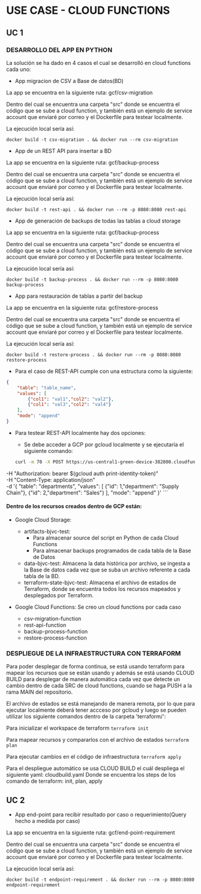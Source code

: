 # USE CASE - CLOUD FUNCTIONS

## UC 1

### DESARROLLO DEL APP EN PYTHON
La solución se ha dado en 4 casos el cual se desarrolló en cloud functions cada uno:

 - App migracion de CSV a Base de datos(BD)

La app se encuentra en la siguiente ruta: gcf/csv-migration

Dentro del cual se encuentra una carpeta "src" donde se encuentra el código que se sube a cloud function, y también está un ejemplo de service account que enviaré por correo y el Dockerfile para testear localmente.

La ejecución local sería así:

`docker build -t csv-migration . && docker run --rm csv-migration`


 - App de un REST API para insertar a BD

La app se encuentra en la siguiente ruta: gcf/backup-process

Dentro del cual se encuentra una carpeta "src" donde se encuentra el código que se sube a cloud function, y también está un ejemplo de service account que enviaré por correo y el Dockerfile para testear localmente.

La ejecución local sería así:

`docker build -t rest-api . && docker run --rm -p 8080:8080 rest-api`


 - App de generación de backups de todas las tablas a cloud storage

La app se encuentra en la siguiente ruta: gcf/backup-process

Dentro del cual se encuentra una carpeta "src" donde se encuentra el código que se sube a cloud function, y también está un ejemplo de service account que enviaré por correo y el Dockerfile para testear localmente.

La ejecución local sería así:

`docker build -t backup-process . && docker run --rm -p 8080:8080 backup-process`

 - App para restauración de tablas a partir del backup

La app se encuentra en la siguiente ruta: gcf/restore-process

Dentro del cual se encuentra una carpeta "src" donde se encuentra el código que se sube a cloud function, y también está un ejemplo de service account que enviaré por correo y el Dockerfile para testear localmente.

La ejecución local sería así:

`docker build -t restore-process . && docker run --rm -p 8080:8080 restore-process`

- Para el caso de REST-API cumple con una estructura como la siguiente:
```json
{
    "table": "table_name",
    "values": [
        {"col1": "val1","col2": "val2"},
        {"col1": "val3","col2": "val4"}
    ],
    "mode": "append"
}
```
- Para testear REST-API localmente hay dos opciones:
    - Se debe acceder a GCP por gcloud localmente y se ejecutaría el siguiente comando:

    ```bash
    curl -m 70 -X POST https://us-central1-green-device-382800.cloudfunctions.net/rest-api-function \
-H "Authorization: bearer $(gcloud auth print-identity-token)" \
-H "Content-Type: application/json" \
-d '{
    "table": "departments",
    "values": [
        {"id": 1,"department": "Supply Chain"},
        {"id": 2,"department": "Sales"}
        ],
    "mode": "append"
}'
    ```

#### Dentro de los recursos creados dentro de GCP están:

 - Google Cloud Storage:
    - artifacts-bjvc-test: 
        - Para almacenar source del script en Python de cada Cloud Functions
        - Para almacenar backups programados de cada tabla de la Base de Datos
    - data-bjvc-test: Almacena la data histórica por archivo, se ingesta a la Base de datos cada vez que se suba un archivo referente a cada tabla de la BD.
    - terraform-state-bjvc-test: Almacena el archivo de estados de Terraform, donde se encuentra todos los recursos mapeados y desplegados por Terraform.
 
 - Google Cloud Functions: Se creo un cloud functions por cada caso
    - csv-migration-function
    - rest-api-function
    - backup-process-function
    - restore-process-function


### DESPLIEGUE DE LA INFRAESTRUCTURA CON TERRAFORM

Para poder desplegar de forma continua, se está usando terraform para mapear los recursos que se están usando y además se está usando CLOUD BUILD para desplegar de manera automática cada vez que detecte un cambio dentro de cada SRC de cloud functions, cuando se haga PUSH  a la rama MAIN del repositorio.

El archivo de estados se está manejando de manera remota, por lo que para ejecutar localmente deberá tener accceso por gcloud y luego se pueden utilizar los siguiente comandos dentro de la carpeta 'terraform/':

Para inicializar el workspace de terraform
`terraform init`

Para mapear recursos y compararlos con el archivo de estados
`terraform plan`

Para ejecutar cambios en el código de infraestructura
`terraform apply`

Para el despliegue automático se usa CLOUD BUILD el cuál despliega el siguiente yaml: cloudbuild.yaml
Donde se encuentra los steps de los comando de terraform: init, plan, apply

## UC 2

 - App end-point para recibir resultado por caso o requerimiento(Query hecho a medida por caso)

La app se encuentra en la siguiente ruta: gcf/end-point-requirement

Dentro del cual se encuentra una carpeta "src" donde se encuentra el código que se sube a cloud function, y también está un ejemplo de service account que enviaré por correo y el Dockerfile para testear localmente.

La ejecución local sería así:

`docker build -t endpoint-requirement . && docker run --rm -p 8080:8080 endpoint-requirement`
